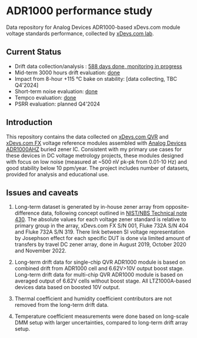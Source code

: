 # ADR1000 performance study
Data repository for Analog Devices ADR1000-based xDevs.com module voltage standards performance, collected by [xDevs.com lab](https://xdevs.com/).

Current Status
--------------
* Drift data collection/analysis : [588 days done, monitoring in progress](ltd_meas_data.md)
* Mid-term 3000 hours drift evaluation: [done](mtd_drift.md)
* Impact from 8-hour +115 &deg;C bake on stability: [data collecting, TBC Q4'2024]
* Short-term noise evaluation: [done](lf_noise_data.md)
* Tempco evaluation: [done](tc_setup.md)
* PSRR evaluation: planned Q4'2024

Introduction
------------

This repository contains the data collected on [xDevs.com QVR](https://xdevs.com/article/qvref/) and [xDevs.com FX](https://xdevs.com/article/792x/) voltage reference modules assembled with [Analog Devices ADR1000AHZ](https://xdevs.com/article/adr1000order/) buried zener IC. Consistent with my primary use cases for these devices in DC voltage metrology projects, these modules designed with focus on low noise (measured at ~500 nV pk-pk from 0.01-10 Hz) and good stability below 10 ppm/year. The project includes number of datasets, provided for analysis and educational use. 

Issues and caveats
------------------

1. Long-term dataset is generated by in-house zener array from opposite-difference data, following concept outlined in [NIST/NBS Technical note 430](https://nvlpubs.nist.gov/nistpubs/Legacy/TN/nbstechnicalnote430.pdf). The absolute values for each voltage zener standard is relative to primary group in the array, xDevs.com FX S/N 001, Fluke 732A S/N 404 and Fluke 732A S/N 319. There link between SI voltage representation by Josephson effect for each specific DUT is done via limited amount of transfers by travel DC zener array, done in August 2019, October 2020 and November 2022. 

2. Long-term drift data for single-chip QVR ADR1000 module is based on combined drift from ADR1000 cell and 6.62V>10V output boost stage. Long-term drift data for multi-chip QVR ADR1000 module is based on averaged output of 6.62V cells without boost stage. All LTZ1000A-based devices data based on boosted 10V output.

3. Thermal coefficient and humidity coefficient contributors are not removed from the long-term drift data.

4. Temperature coefficient measurements were done based on long-scale DMM setup with larger uncertainties, compared to long-term drift array setup.
